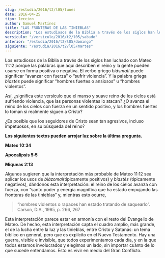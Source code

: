 ```yaml
---
slug: /estudia/2016/t2/l05/lunes
date: 2016-04-25
tipo: leccion
author: Samuel Martínez
title: "LAS FRONTERAS DE LAS TINIEBLAS"
description: "Los estudiosos de la Biblia a través de los siglos han luchado con Mateo 11:12  porque las palabras que aquí describen el reino y la gente pueden usarse en  forma positiva o negativa. El verbo griego biásmati puede significar “avanzar  con fuerza” o..."
versiculo: "/versiculo/2016/t2/l05/sabado"
anterior: "/estudia/2016/t2/l05/domingo"
siguiente: "/estudia/2016/t2/l05/martes"
---
```


Los estudiosos de la Biblia a través de los siglos han luchado con Mateo 11:12 porque las palabras que aquí describen el reino y la gente pueden usarse en forma positiva o negativa. El verbo griego _biásmati_ puede significar “avanzar con fuerza” o “sufrir violencia”. Y la palabra griega _biastés_ puede significar “hombres fuertes o ansiosos” u “hombres violentos”.

Así, ¿significa este versículo que el manso y suave reino de los cielos está sufriendo violencia, que las personas violentas lo atacan? ¿O avanza el reino de los cielos con fuerza en un sentido positivo, y los hombres fuertes lo toman si realmente siguen a Cristo?

¿Es posible que los seguidores de Cristo sean tan agresivos, incluso impetuosos, en su búsqueda del reino?

**Los siguientes textos pueden arrojar luz sobre la última pregunta.**

**Mateo 10:34**

**Apocalipsis 5:5**

**Miqueas 2:13**

Algunos sugieren que la interpretación más probable de Mateo 11:12 sea aplicar los usos de _biázomai_(típicamente positivos) y _biastés_ (típicamente negativos), dándonos esta interpretación: el reino de los cielos avanza con fuerza, con “santo poder y energía magnífica que ha estado empujando las fronteras de las tinieblas” y, mientras esto ocurre,

> “hombres violentos o rapaces han estado tratando de saquearlo”. Carson, D.A., 1995, p. 266, 267

Esta interpretación parece estar en armonía con el resto del Evangelio de Mateo. De hecho, esta interpretación capta el cuadro amplio, más grande, el de la lucha entre la luz y las tinieblas, entre Cristo y Satanás: un tema bíblico en general, pero que es explícito en el Nuevo Testamento. Hay una guerra, visible e invisible, que todos experimentamos cada día, y en la que todos estamos involucrados y elegimos un lado, sin importar cuánto de lo que sucede entendamos. Esto es vivir en medio del Gran Conflicto.
